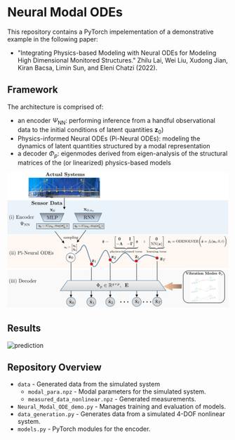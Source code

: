 # Neural Modal ODEs

This repository contains a PyTorch impelementation of a demonstrative example in the following paper:

* "Integrating Physics-based Modeling with Neural ODEs for Modeling High Dimensional Monitored Structures."
Zhilu Lai, Wei Liu, Xudong Jian, Kiran Bacsa, Limin Sun, and Eleni Chatzi (2022). 


## Framework

The architecture is comprised of:

* an encoder $\Psi_{\text{NN}}$: performing inference from a handful observational data to the initial conditions of latent quantities $\textbf{z}_0$)
* Physics-informed Neural ODEs (Pi-Neural ODEs): modeling the dynamics of latent quantities structured by a modal representation
* a decoder $\Phi_p$:  eigenmodes derived from eigen-analysis of the structural matrices of the (or linearized) physics-based models

![Graphical abstract of the framework](framework.png)


## Results
![prediction](fig/kn_0.5.png)
     

## Repository Overview
 * `data` - Generated data from the simulated system
   * `modal_para.npz` - Modal parameters for the simulated system.
   * `measured_data_nonlinear.npz` - Generated measurements.
 * `Neural_Modal_ODE_demo.py` - Manages training and evaluation of models.
 * `data_generation.py` - Generates data from a simulated 4-DOF nonlinear system.
 * `models.py` - PyTorch modules for the encoder.
